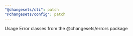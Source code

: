 ```yaml
---
"@changesets/cli": patch
"@changesets/config": patch
---
```


Usage Error classes from the @changesets/errors package
